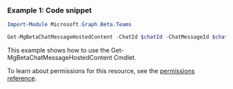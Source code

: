 ### Example 1: Code snippet

```powershellImport-Module Microsoft.Graph.Beta.Teams

Get-MgBetaChatMessageHostedContent -ChatId $chatId -ChatMessageId $chatMessageId -ChatMessageHostedContentId $chatMessageHostedContentId
```
This example shows how to use the Get-MgBetaChatMessageHostedContent Cmdlet.
To learn about permissions for this resource, see the [permissions reference](/graph/permissions-reference).

